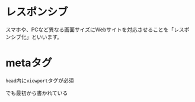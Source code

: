 # レスポンシブ

スマホや、PCなど異なる画面サイズにWebサイトを対応させることを「レスポンシブ化」といいます。

# metaタグ

`head`内に`viewport`タグが必須

でも最初から書かれている

# 
